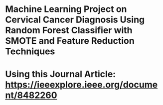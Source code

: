 # Machine Learning Project on Cervical Cancer Diagnosis Using Random Forest Classifier with SMOTE and Feature Reduction Techniques
# Using this Journal Article: https://ieeexplore.ieee.org/document/8482260
